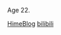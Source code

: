 Age 22.

[HimeBlog](https://princessdreamland.design)
[bilibili](https://space.bilibili.com/2256304/dynamic)


